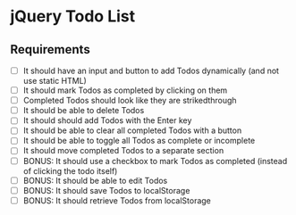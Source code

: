 # jQuery Todo List

## Requirements

- [ ] It should have an input and button to add Todos dynamically (and not use static HTML)
- [ ] It should mark Todos as completed by clicking on them
- [ ] Completed Todos should look like they are strikedthrough
- [ ] It should be able to delete Todos
- [ ] It should should add Todos with the Enter key
- [ ] It should be able to clear all completed Todos with a button
- [ ] It should be able to toggle all Todos as complete or incomplete
- [ ] It should move completed Todos to a separate section
- [ ] BONUS: It should use a checkbox to mark Todos as completed (instead of clicking the todo itself)
- [ ] BONUS: It should be able to edit Todos
- [ ] BONUS: It should save Todos to localStorage
- [ ] BONUS: It should retrieve Todos from localStorage
